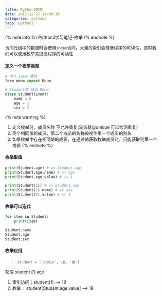 ```yaml
---
title: Python3枚举
date: 2017-12-27 14:09:38
categories: python3
tags: python3
---
```

{% note info %}
Python3学习笔记-枚举
{% endnote %}

访问元组中的数据时会使用`index`访问，大量的索引会降低程序的可读性，这时我们可以使用枚举来提高程序的可读性

<!-- more -->
#### 定义一个枚举类型
```python
# 导入 Enum 模块
form enum import Enum

# Student类 继承 Enum
class Student(Enum):
    name = 0
    age = 1
    sex = 2
```
{% note warning %}
1. 定义枚举时，成员名称 不允许重复(装饰器@unique 可以检测重复)
2. 两个相同值的成员，第二个成员的名称被视作第一个成员的别名
3. 如果枚举中存在相同值的成员，在通过值获取枚举成员时，只能获取到第一个成员
{% endnote %}
#### 枚举取值
```python
print(Student.age) # => Student.age
print(Student.age.name) # => age
print(Student.age.value) # => 1

print(Student(1)) # => Student.age
print(Student(1).name) # => age
print(Student(1).value) # => 1
```

#### 枚举可以迭代 

```python
for item in Student:
    print(item)

Student.name
Student.age
Student.sex
```

#### 枚举应用
> `student = ('admin', 18, '男')`

获取 student 的 age :
1. 索引访问：student[1] --> 18
2. 枚举： student[Student.age.value] --> 18

